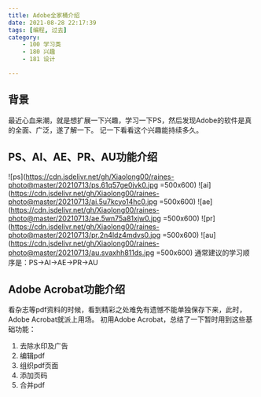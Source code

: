 ```yaml
---
title: Adobe全家桶介绍
date: 2021-08-28 22:17:39
tags: [编程, 过去]
category:
    - 100 学习类
    - 180 兴趣
    - 181 设计

---
```




## 背景
最近心血来潮，就是想扩展一下兴趣，学习一下PS，然后发现Adobe的软件是真的全面、广泛，遂了解一下。
记一下看看这个兴趣能持续多久。

## PS、AI、AE、PR、AU功能介绍
![ps](https://cdn.jsdelivr.net/gh/Xiaolong00/raines-photo@master/20210713/ps.61q57ge0jvk0.jpg =500x600)
![ai](https://cdn.jsdelivr.net/gh/Xiaolong00/raines-photo@master/20210713/ai.5u7kcyo14hc0.jpg =500x600)
![ae](https://cdn.jsdelivr.net/gh/Xiaolong00/raines-photo@master/20210713/ae.5wn75a81xjw0.jpg =500x600)
![pr](https://cdn.jsdelivr.net/gh/Xiaolong00/raines-photo@master/20210713/pr.2n4ldz4mdvs0.jpg =500x600)
![au](https://cdn.jsdelivr.net/gh/Xiaolong00/raines-photo@master/20210713/au.svaxhh811ds.jpg =500x600)
通常建议的学习顺序是：PS→AI→AE→PR→AU

## Adobe Acrobat功能介绍
看杂志等pdf资料的时候，看到精彩之处难免有遗憾不能单独保存下来，此时，Adobe Acrobat就派上用场。
初用Adobe Acrobat，总结了一下暂时用到这些基础功能：
1. 去除水印及广告
2. 编辑pdf
3. 组织pdf页面
4. 添加页码
5. 合并pdf



















